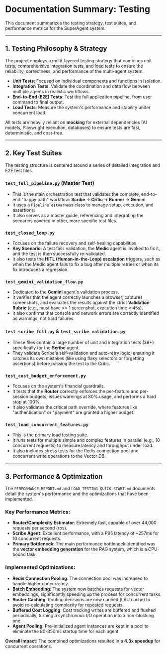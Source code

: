 # Documentation Summary: Testing

This document summarizes the testing strategy, test suites, and performance metrics for the SuperAgent system.

---

## 1. Testing Philosophy & Strategy

The project employs a multi-layered testing strategy that combines unit tests, comprehensive integration tests, and load tests to ensure the reliability, correctness, and performance of the multi-agent system.

-   **Unit Tests**: Focused on individual components and functions in isolation.
-   **Integration Tests**: Validate the coordination and data flow between multiple agents in realistic workflows.
-   **End-to-End (E2E) Tests**: Test the full application pipeline, from user command to final output.
-   **Load Tests**: Measure the system's performance and stability under concurrent load.

All tests are heavily reliant on **mocking** for external dependencies (AI models, Playwright execution, databases) to ensure tests are fast, deterministic, and cost-free.

---

## 2. Key Test Suites

The testing structure is centered around a series of detailed integration and E2E test files.

### `test_full_pipeline.py` (Master Test)
-   This is the main orchestration test that validates the complete, end-to-end "happy path" workflow: **Scribe -> Critic -> Runner -> Gemini**.
-   It uses a `PipelineTestHarness` class to manage setup, execution, and assertions.
-   It also serves as a master guide, referencing and integrating the scenarios covered in other, more specific test files.

### `test_closed_loop.py`
-   Focuses on the failure recovery and self-healing capabilities.
-   **Key Scenario**: A test fails validation, the **Medic** agent is invoked to fix it, and the test is then successfully re-validated.
-   It also tests the **HITL (Human-in-the-Loop) escalation** triggers, such as when the Medic agent fails to fix a bug after multiple retries or when its fix introduces a regression.

### `test_gemini_validation_flow.py`
-   Dedicated to the **Gemini** agent's validation process.
-   It verifies that the agent correctly launches a browser, captures screenshots, and evaluates the results against the strict **Validation Rubric** (e.g., must have >= 1 screenshot, execution time < 45s).
-   It also confirms that console and network errors are correctly identified as warnings, not hard failures.

### `test_scribe_full.py` & `test_scribe_validation.py`
-   These files contain a large number of unit and integration tests (38+) specifically for the **Scribe** agent.
-   They validate Scribe's self-validation and auto-retry logic, ensuring it catches its own mistakes (like using flaky selectors or forgetting assertions) before passing the test to the Critic.

### `test_cost_budget_enforcement.py`
-   Focuses on the system's financial guardrails.
-   It tests that the **Router** correctly enforces the per-feature and per-session budgets, issues warnings at 80% usage, and performs a hard stop at 100%.
-   It also validates the critical path override, where features like "authentication" or "payment" are granted a higher budget.

### `test_load_concurrent_features.py`
-   This is the primary load testing suite.
-   It runs tests for multiple simple and complex features in parallel (e.g., 10 concurrent requests) to measure latency and throughput under load.
-   It also includes stress tests for the Redis connection pool and concurrent write operations to the Vector DB.

---

## 3. Performance & Optimization

The `PERFORMANCE_REPORT.md` and `LOAD_TESTING_QUICK_START.md` documents detail the system's performance and the optimizations that have been implemented.

### Key Performance Metrics:
-   **Router/Complexity Estimator**: Extremely fast, capable of over 44,000 requests per second (rps).
-   **Scribe Agent**: Excellent performance, with a P95 latency of ~257ms for 10 concurrent requests.
-   **Primary Bottleneck**: The main performance bottleneck identified was the **vector embedding generation** for the RAG system, which is a CPU-bound task.

### Implemented Optimizations:
-   **Redis Connection Pooling**: The connection pool was increased to handle higher concurrency.
-   **Batch Embedding**: The system now batches requests for vector embeddings, significantly speeding up the process for concurrent tasks.
-   **Router Caching**: Routing decisions are now cached (LRU cache) to avoid re-calculating complexity for repeated requests.
-   **Buffered Cost Logging**: Cost tracking writes are buffered and flushed periodically, turning a synchronous I/O operation into a non-blocking one.
-   **Agent Pooling**: Pre-initialized agent instances are kept in a pool to eliminate the 80-350ms startup time for each agent.

**Overall Impact**: The combined optimizations resulted in a **4.3x speedup** for concurrent operations.
